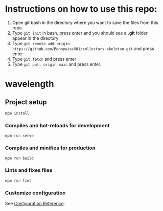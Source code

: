 # Instructions on how to use this repo:

1. Open git bash in the directory where you want to save the files from this repo
2. Type ``` git init ``` in bash, press enter and you should see a **.git** folder appear in the directory
3. Type ``` git remote add origin https://github.com/Pennywise881/collectors-skeleton.git ``` and press enter
4. Type ``` git fetch ``` and press enter
5. Type ``` git pull origin main ``` and press enter.


# wavelength

## Project setup
```
npm install
```

### Compiles and hot-reloads for development
```
npm run serve
```

### Compiles and minifies for production
```
npm run build
```

### Lints and fixes files
```
npm run lint
```

### Customize configuration
See [Configuration Reference](https://cli.vuejs.org/config/).
